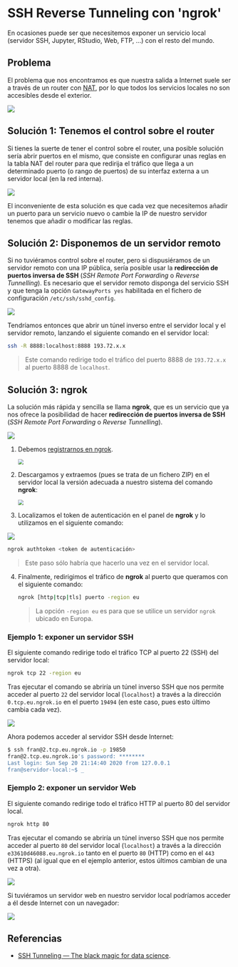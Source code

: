# SSH Reverse Tunneling con 'ngrok'

En ocasiones puede ser que necesitemos exponer un servicio local (servidor SSH, Jupyter, RStudio, Web, FTP, ...) con el resto del mundo. 

## Problema

El problema que nos encontramos es que nuestra salida a Internet suele ser a través de un router con [NAT](https://es.wikipedia.org/wiki/Traducci%C3%B3n_de_direcciones_de_red), por lo que todos los servicios locales no son accesibles desde el exterior.

![](image01.png)

## Solución 1: Tenemos el control sobre el router

Si tienes la suerte de tener el control sobre el router, una posible solución sería abrir puertos en el mismo, que consiste en configurar unas reglas en la tabla NAT del router para que redirija el tráfico que llega a un determinado puerto (o rango de puertos) de su interfaz externa a un servidor local (en la red interna).

![](image02.png)

El inconveniente de esta solución es que cada vez que necesitemos añadir un puerto para un servicio nuevo o cambie la IP de nuestro servidor tenemos que añadir o modificar las reglas.

## Solución 2: Disponemos de un servidor remoto

Si no tuviéramos control sobre el router, pero si dispusiéramos de un servidor remoto con una IP pública, sería posible usar la **redirección de puertos inversa de SSH** (*SSH Remote Port Forwarding* o *Reverse Tunnelling*). Es necesario que el servidor remoto disponga del servicio SSH y que tenga la opción `GatewayPorts yes` habilitada en el fichero de configuración `/etc/ssh/sshd_config`.

![](image03.png)

Tendríamos entonces que abrir un túnel inverso entre el servidor local y el servidor remoto, lanzando el siguiente comando en el servidor local:

```bash
ssh -R 8888:localhost:8888 193.72.x.x
```

> Este comando redirige todo el tráfico del puerto 8888 de `193.72.x.x` al puerto 8888 de `localhost`.

## Solución 3: ngrok

La solución más rápida y sencilla se llama **ngrok**, que es un servicio que ya nos ofrece la posibilidad de hacer **redirección de puertos inversa de SSH** (*SSH Remote Port Forwarding* o *Reverse Tunnelling*). 

![](image04.png)

1. Debemos [registrarnos en ngrok](https://dashboard.ngrok.com/signup).

	<img src="screenshot01.png" style="zoom:75%;" />

2. Descargamos y extraemos (pues se trata de un fichero ZIP) en el servidor local la versión adecuada a nuestro sistema del comando **ngrok**:

	<img src="screenshot02.png" style="zoom:75%;" />

3. Localizamos el token de autenticación en el panel de **ngrok** y lo utilizamos en el siguiente comando:

  ![](screenshot03.png)

  ```bash
  ngrok authtoken <token de autenticación>
  ```

  > Este paso sólo habría que hacerlo una vez en el servidor local.

4. Finalmente, redirigimos el tráfico de **ngrok** al puerto que queramos con el siguiente comando:

   ```bash
   ngrok [http|tcp|tls] puerto -region eu
   ```

   > La opción `-region eu` es para que se utilice un servidor `ngrok` ubicado en Europa.

### Ejemplo 1: exponer un servidor SSH

El siguiente comando redirige todo el tráfico TCP al puerto 22 (SSH) del servidor local:

```bash
ngrok tcp 22 -region eu
```

Tras ejecutar el comando se abriría un túnel inverso SSH que nos permite acceder al puerto `22` del servidor local (`localhost`) a través a la dirección `0.tcp.eu.ngrok.io` en el puerto `19494` (en este caso, pues esto último cambia cada vez).

![](screenshot04.png)

Ahora podemos acceder al servidor SSH desde Internet:

```bash
$ ssh fran@2.tcp.eu.ngrok.io -p 19850
fran@2.tcp.eu.ngrok.io's password: ********
Last login: Sun Sep 20 21:14:40 2020 from 127.0.0.1
fran@servidor-local:~$ _
```

### Ejemplo 2: exponer un servidor Web

El siguiente comando redirige todo el tráfico HTTP al puerto 80 del servidor local.

```bash
ngrok http 80
```

Tras ejecutar el comando se abriría un túnel inverso SSH que nos permite acceder al puerto `80` del servidor local (`localhost`) a través a la dirección `e33610d46088.eu.ngrok.io`  tanto en el puerto `80` (HTTP) como en el `443` (HTTPS) (al igual que en el ejemplo anterior, estos últimos cambian de una vez a otra).

![](screenshot05.png)

Si tuviéramos un servidor web en nuestro servidor local podríamos acceder a él desde Internet con un navegador:

![](screenshot06.png)

## Referencias

* [SSH Tunneling — The black magic for data science](https://hackernoon.com/the-ssh-black-magic-for-data-science-acd6f65e8528).
